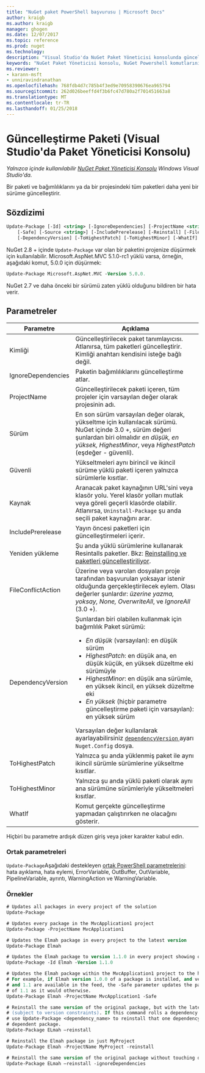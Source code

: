 ```yaml
---
title: "NuGet paket PowerShell başvurusu | Microsoft Docs"
author: kraigb
ms.author: kraigb
manager: ghogen
ms.date: 12/07/2017
ms.topic: reference
ms.prod: nuget
ms.technology: 
description: "Visual Studio'da NuGet Paket Yöneticisi konsolunda güncelleştirme paketini PowerShell komut başvurusu."
keywords: "NuGet Paket Yöneticisi konsolu, NuGet Powershell komutlarını NuGet Powershell başvurusu, güncelleştirme paketi"
ms.reviewer:
- karann-msft
- unniravindranathan
ms.openlocfilehash: 768fdb4d7c785b4f3ed9e70958390676ea965794
ms.sourcegitcommit: 262d026beeffd4f3b6fc47d780a2f701451663a8
ms.translationtype: MT
ms.contentlocale: tr-TR
ms.lasthandoff: 01/25/2018
---
```

# <a name="update-package-package-manager-console-in-visual-studio"></a>Güncelleştirme Paketi (Visual Studio'da Paket Yöneticisi Konsolu)

*Yalnızca içinde kullanılabilir [NuGet Paket Yöneticisi Konsolu](Package-Manager-Console.md) Windows Visual Studio'da.*

Bir paketi ve bağımlılıklarını ya da bir projesindeki tüm paketleri daha yeni bir sürüme güncelleştirir.

## <a name="syntax"></a>Sözdizimi

```ps
Update-Package [-Id] <string> [-IgnoreDependencies] [-ProjectName <string>] [-Version <string>]
    [-Safe] [-Source <string>] [-IncludePrerelease] [-Reinstall] [-FileConflictAction]
    [-DependencyVersion] [-ToHighestPatch] [-ToHighestMinor] [-WhatIf] [<CommonParameters>]
```

NuGet 2.8 + içinde `Update-Package` var olan bir paketini projenize düşürmek için kullanılabilir. Microsoft.AspNet.MVC 5.1.0-rc1 yüklü varsa, örneğin, aşağıdaki komut, 5.0.0 için düşürmek:

```ps
Update-Package Microsoft.AspNet.MVC -Version 5.0.0.
```

NuGet 2.7 ve daha önceki bir sürümü zaten yüklü olduğunu bildiren bir hata verir.

## <a name="parameters"></a>Parametreler

|  Parametre | Açıklama |
| --- | --- |
| Kimliği | Güncelleştirilecek paket tanımlayıcısı. Atlanırsa, tüm paketleri güncelleştirir. Kimliği anahtarı kendisini isteğe bağlı değil. |
| IgnoreDependencies | Paketin bağımlılıklarını güncelleştirme atlar. |
| ProjectName | Güncelleştirilecek paketi içeren, tüm projeler için varsayılan değer olarak projesinin adı. |
| Sürüm | En son sürüm varsayılan değer olarak, yükseltme için kullanılacak sürümü. NuGet içinde 3.0 +, sürüm değeri şunlardan biri olmalıdır *en düşük, en yüksek, HighestMinor*, veya *HighestPatch* (eşdeğer - güvenli). |
| Güvenli | Yükseltmeleri aynı birincil ve ikincil sürüme yüklü paketi içeren yalnızca sürümlerle kısıtlar. |
| Kaynak | Aranacak paket kaynağının URL'sini veya klasör yolu. Yerel klasör yolları mutlak veya göreli geçerli klasörde olabilir. Atlanırsa, `Uninstall-Package` şu anda seçili paket kaynağını arar. |
| IncludePrerelease | Yayın öncesi paketleri için güncelleştirmeleri içerir. |
| Yeniden yükleme | Şu anda yüklü sürümlerine kullanarak Resintalls paketler. Bkz: [Reinstalling ve paketleri güncelleştiriliyor](../consume-packages/reinstalling-and-updating-packages.md). |
| FileConflictAction | Üzerine veya varolan dosyaları proje tarafından başvurulan yoksayar istenir olduğunda gerçekleştirilecek eylem. Olası değerler şunlardır: *üzerine yazma, yoksay, None, OverwriteAll*, ve *IgnoreAll* (3.0 +). |
| DependencyVersion | Şunlardan biri olabilen kullanmak için bağımlılık Paket sürümü:<br/><ul><li>*En düşük* (varsayılan): en düşük sürüm</li><li>*HighestPatch*: en düşük ana, en düşük küçük, en yüksek düzeltme eki sürümüyle</li><li>*HighestMinor*: en düşük ana sürümle, en yüksek ikincil, en yüksek düzeltme eki</li><li>*En yüksek* (hiçbir parametre güncelleştirme paketi için varsayılan): en yüksek sürüm</li></ul>Varsayılan değer kullanılarak ayarlayabilirsiniz [ `dependencyVersion` ](../Schema/nuget-config-file.md#config-section) ayarı `Nuget.Config` dosya. |
| ToHighestPatch | Yalnızca şu anda yüklenmiş paket ile aynı ikincil sürümle sürümlerine yükseltme kısıtlar. |
| ToHighestMinor | Yalnızca şu anda yüklü paketi olarak aynı ana sürümüne sürümleriyle yükseltmeleri kısıtlar. |
| WhatIf | Komut gerçekte güncelleştirme yapmadan çalıştırırken ne olacağını gösterir. |

Hiçbiri bu parametre ardışık düzen giriş veya joker karakter kabul edin.

### <a name="common-parameters"></a>Ortak parametreleri

`Update-Package`Aşağıdaki destekleyen [ortak PowerShell parametrelerini](http://go.microsoft.com/fwlink/?LinkID=113216): hata ayıklama, hata eylemi, ErrorVariable, OutBuffer, OutVariable, PipelineVariable, ayrıntı, WarningAction ve WarningVariable.

### <a name="examples"></a>Örnekler

```ps
# Updates all packages in every project of the solution
Update-Package

# Updates every package in the MvcApplication1 project
Update-Package -ProjectName MvcApplication1

# Updates the Elmah package in every project to the latest version
Update-Package Elmah

# Updates the Elmah package to version 1.1.0 in every project showing optional -Id usage
Update-Package -Id Elmah -Version 1.1.0

# Updates the Elmah package within the MvcApplication1 project to the highest "safe" version.
# For example, if Elmah version 1.0.0 of a package is installed, and versions 1.0.1, 1.0.2,
# and 1.1 are available in the feed, the -Safe parameter updates the package to 1.0.2 instead
# of 1.1 as it would otherwise.
Update-Package Elmah -ProjectName MvcApplication1 -Safe

# Reinstall the same version of the original package, but with the latest version of dependencies
# (subject to version constraints). If this command rolls a dependency back to an earlier version,
# use Update-Package <dependency_name> to reinstall that one dependency without affecting the
# dependent package.
Update-Package ELmah –reinstall 

# Reinstall the Elmah package in just MyProject
Update-Package Elmah -ProjectName MyProject -reinstall

# Reinstall the same version of the original package without touching dependencies.
Update-Package ELmah –reinstall -ignoreDependencies
```